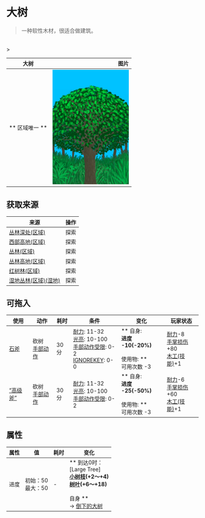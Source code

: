 # 大树  
> 一种软性木材，很适合做建筑。  
<br>  
>   
  
  大树  |   图片   
 ----  |  ----:   
 ** 区域唯一 **  |  <img decoding="async" src="Sprite/CottonwoodTree.png" href="a.md" style="max-width:300px;max-height:300px;">   
  
## 获取来源  
来源  |  操作  
----  |  ----  
[丛林深处(区域)](DeepJungle.md)  |  探索  
[西部高地(区域)](HighlandsWestern.md)  |  探索  
[丛林(区域)](Jungle.md)  |  探索  
[丛林高地(区域)](JungleHighlands.md)  |  探索  
[红树林(区域)](Mangroves.md)  |  探索  
[湿地丛林(区域)(湿地)](Wetlands.md)  |  探索  
## 可拖入  
使用  |  动作  |  耗时  |  条件  |  变化  |  玩家状态  
----  |  ----  |  ----  |  ----  |  ----  |  ----  
[石斧](StoneAxe.md)  |  砍树<br>[手部动作](HandAction.md)  |  30分  |  [耐力](Stamina.md): 11-32<br>[光亮](Light.md): 10-100<br>[手部动作受限](ModifierHand.md): 0-2<br>[IGNOREKEY](OnNotAxeAdv.md): 0-0  |  ** 自身: **<br>进度  -10(-20%)<br><br>** 使用物: **<br>可用次数  -3  |  [耐力](Stamina.md)-8<br>[手掌损伤](HandDamage.md)+80<br>[木工(技能)](Skill_Woodworking.md)+1  
[“高级斧”](tag_AxeAdv.md)  |  砍树<br>[手部动作](HandAction.md)  |  30分  |  [耐力](Stamina.md): 11-32<br>[光亮](Light.md): 10-100<br>[手部动作受限](ModifierHand.md): 0-2  |  ** 自身: **<br>进度  -25(-50%)<br><br>** 使用物: **<br>可用次数  -3  |  [耐力](Stamina.md)-6<br>[手掌损伤](HandDamage.md)+60<br>[木工(技能)](Skill_Woodworking.md)+1  
## 属性   
属性  |  值  |  耗时  |  变化  
----  |  ----  |  ----  |  ----  
进度  |  初始：50<br>最大：50  |  -  |  ** 到达0时： **<br>** [Large Tree] **<br>  [小树枝](Sticks.md)(+2～+4)<br>  [树叶](LeavesFresh.md)(+6～+18)<br><br>** 自身 **<br>→ [倒下的大树](LargeTreeFelled.md)  


<script>document.title="大树 - 卡牌生存百科 Card Survival Wiki";</script>